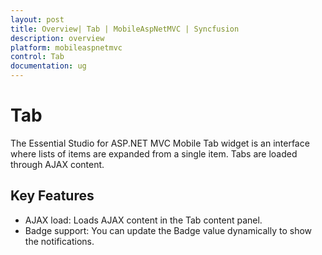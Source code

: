 ```yaml
---
layout: post
title: Overview| Tab | MobileAspNetMVC | Syncfusion
description: overview
platform: mobileaspnetmvc
control: Tab
documentation: ug
---
```


# Tab

The Essential Studio for ASP.NET MVC Mobile Tab widget is an interface where lists of items are expanded from a single item. Tabs are loaded through AJAX content.

## Key Features

* AJAX load: Loads AJAX content in the Tab content panel.
* Badge support: You can update the Badge value dynamically to show the notifications.



